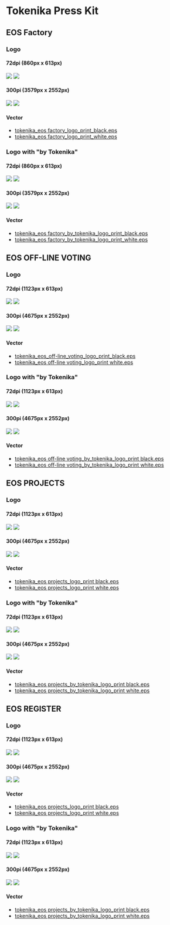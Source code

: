 # Tokenika Press Kit

## EOS Factory

### Logo

#### 72dpi (860px x 613px)
![](./logos/EOS%20FACTORY%20logo/digital/tokenika_eos%20factory_logo_72dpi_-01.png)
![](./logos/EOS%20FACTORY%20logo/digital/tokenika_eos%20factory_logo_72dpi_-02.png)

#### 300pi (3579px x 2552px)
![](./logos/EOS%20FACTORY%20logo/digital/tokenika_eos%20factory_logo_300dpi-01.png)
![](./logos/EOS%20FACTORY%20logo/digital/tokenika_eos%20factory_logo_300dpi-02.png)


#### Vector

* [tokenika_eos factory_logo_print_black.eps](./logos/EOS%20FACTORY%20logo/print/tokenika_eos%20factory_logo_print_black.eps)
* [tokenika_eos factory_logo_print_white.eps](./logos/EOS%20FACTORY%20logo/print/tokenika_eos%20factory_logo_print_white.eps)

### Logo with "by Tokenika"


#### 72dpi (860px x 613px)
![](./logos/EOS%20FACTORY%20logo%20by%20TOKENIKA/digital/tokenika_eos%20factory_by_tokenika_logo_72dpi_01.png)
![](./logos/EOS%20FACTORY%20logo%20by%20TOKENIKA/digital/tokenika_eos%20factory_by_tokenika_logo_72dpi_02.png)

#### 300pi (3579px x 2552px)
![](./logos/EOS%20FACTORY%20logo%20by%20TOKENIKA/digital/tokenika_eos%20factory_by_tokenika_logo_300dpi_01.png)
![](./logos/EOS%20FACTORY%20logo%20by%20TOKENIKA/digital/tokenika_eos%20factory_by_tokenika_logo_300dpi_02.png)


#### Vector

* [tokenika_eos factory_by_tokenika_logo_print_black.eps](./logos/EOS%20FACTORY%20logo%20by%20TOKENIKA/print/tokenika_eos%20factory_by_tokenika_logo_print%20black.eps)
* [tokenika_eos factory_by_tokenika_logo_print_white.eps](./logos/EOS%20FACTORY%20logo%20by%20TOKENIKA/print/tokenika_eos%20factory_by_tokenika_logo_print%20white.eps)

## EOS OFF-LINE VOTING

### Logo

#### 72dpi (1123px x 613px)
![](./logos/EOS%20OFF-LINE%20VOTING%20logo/digital/tokenika_eos%20off-line%20voting_logo_72dpi_01.png)
![](./logos/EOS%20OFF-LINE%20VOTING%20logo/digital/tokenika_eos%20off-line%20voting_logo_72dpi_02.png)

#### 300pi (4675px x 2552px)
![](./logos/EOS%20OFF-LINE%20VOTING%20logo/digital/tokenika_eos%20off-line%20voting_logo_300dpi_01.png)
![](./logos/EOS%20OFF-LINE%20VOTING%20logo/digital/tokenika_eos%20off-line%20voting_logo_300dpi_02.png)

#### Vector

* [tokenika_eos_off-line_voting_logo_print_black.eps](./logos/EOS%20OFF-LINE%20VOTING%20logo/print/tokenika_eos%20off-line%20voting_logo_print%20black.eps)
* [tokenika_eos off-line voting_logo_print white.eps](./logos/EOS%20OFF-LINE%20VOTING%20logo/print/tokenika_eos%20off-line%20voting_logo_print%20white.eps)

### Logo with "by Tokenika"



#### 72dpi (1123px x 613px)
![](./logos/EOS%20OFF-LINE%20VOTING%20logo%20by%20TOKENIKA/digital/tokenika_eos%20off-line%20voting_by_tokenika_logo_72dpi_01.png)
![](./logos/EOS%20OFF-LINE%20VOTING%20logo%20by%20TOKENIKA/digital/tokenika_eos%20off-line%20voting_by_tokenika_logo_72dpi_02.png)

#### 300pi (4675px x 2552px)
![](./logos/EOS%20OFF-LINE%20VOTING%20logo%20by%20TOKENIKA/digital/tokenika_eos%20off-line%20voting_by_tokenika_logo_300dpi_01.png)
![](./logos/EOS%20OFF-LINE%20VOTING%20logo%20by%20TOKENIKA/digital/tokenika_eos%20off-line%20voting_by_tokenika_logo_300dpi_02.png)

#### Vector

* [tokenika_eos off-line voting_by_tokenika_logo_print black.eps](./logos/EOS%20OFF-LINE%20VOTING%20logo%20by%20TOKENIKA/print/tokenika_eos%20off-line%20voting_by_tokenika_logo_print%20black.eps)
* [tokenika_eos off-line voting_by_tokenika_logo_print white.eps](./logos/EOS%20OFF-LINE%20VOTING%20logo%20by%20TOKENIKA/print/tokenika_eos%20off-line%20voting_by_tokenika_logo_print%20white.eps)

## EOS PROJECTS

### Logo

#### 72dpi (1123px x 613px)

![](./logos/EOS%20PROJECTS%20logo/digital/tokenika_eos%20projects_logo_72dpi_01.png)
![](./logos/EOS%20PROJECTS%20logo/digital/tokenika_eos%20projects_logo_72dpi_02.png)

#### 300pi (4675px x 2552px)
![](./logos/EOS%20PROJECTS%20logo/digital/tokenika_eos%20projects_logo_300dpi_01.png)
![](./logos/EOS%20PROJECTS%20logo/digital/tokenika_eos%20projects_logo_300dpi_02.png)

#### Vector

* [tokenika_eos projects_logo_print black.eps](./logos/EOS%20PROJECTS%20logo/print/tokenika_eos%20projects_logo_print%20black.eps)
* [tokenika_eos projects_logo_print white.eps](./logos/EOS%20PROJECTS%20logo/print/tokenika_eos%20projects_logo_print%20white.eps)

### Logo with "by Tokenika"

#### 72dpi (1123px x 613px)
![](./logos/EOS%20PROJECTS%20logo%20by%20TOKENIKA/digital/tokenika_eos%20projects_by_tokenika_logo_72dpi_01.png)
![](./logos/EOS%20PROJECTS%20logo%20by%20TOKENIKA/digital/tokenika_eos%20projects_by_tokenika_logo_72dpi_02.png)

#### 300pi (4675px x 2552px)
![](./logos/EOS%20PROJECTS%20logo%20by%20TOKENIKA/digital/tokenika_eos%20projects_by_tokenika_logo_300dpi_01.png)
![](./logos/EOS%20PROJECTS%20logo%20by%20TOKENIKA/digital/tokenika_eos%20projects_by_tokenika_logo_300dpi_02.png)

#### Vector

* [tokenika_eos projects_by_tokenika_logo_print black.eps](./logos/EOS%20PROJECTS%20logo%20by%20TOKENIKA/print/tokenika_eos%20projects_by_tokenika_logo_print%20black.eps)
* [tokenika_eos projects_by_tokenika_logo_print white.eps](./logos/EOS%20PROJECTS%20logo%20by%20TOKENIKA/print/tokenika_eos%20projects_by_tokenika_logo_print%20white.eps)


## EOS REGISTER

### Logo

#### 72dpi (1123px x 613px)

![](./logos/EOS%20REGISTER%20logo/digital/tokenika_eos%20register_logo_72dpi_01.png)
![](./logos/EOS%20REGISTER%20logo/digital/tokenika_eos%20register_logo_72dpi_02.png)

#### 300pi (4675px x 2552px)
![](./logos/EOS%20REGISTER%20logo/digital/tokenika_eos%20register_logo_300dpi_01.png)
![](./logos/EOS%20REGISTER%20logo/digital/tokenika_eos%20register_logo_300dpi_02.png)

#### Vector

* [tokenika_eos projects_logo_print black.eps](./logos/EOS%20REGISTER%20logo/print/tokenika_eos%20register_logo_print%20black.eps)
* [tokenika_eos projects_logo_print white.eps](./logos/EOS%20REGISTER%20logo/print/tokenika_eos%20register_logo_print%20white.eps)

### Logo with "by Tokenika"

#### 72dpi (1123px x 613px)
![](./logos/EOS%20REGISTER%20logo%20by%20TOKENIKA/digital/tokenika_eos%20register_by_tokenika_logo_72dpi_01.png)
![](./logos/EOS%20REGISTER%20logo%20by%20TOKENIKA/digital/tokenika_eos%20register_by_tokenika_logo_72dpi_02.png)

#### 300pi (4675px x 2552px)
![](./logos/EOS%20REGISTER%20logo%20by%20TOKENIKA/digital/tokenika_eos%20register_by_tokenika_logo_300dpi_01.png)
![](./logos/EOS%20REGISTER%20logo%20by%20TOKENIKA/digital/tokenika_eos%20register_by_tokenika_logo_300dpi_02.png)

#### Vector

* [tokenika_eos projects_by_tokenika_logo_print black.eps](./logos/EOS%20REGISTER%20logo%20by%20TOKENIKA/print/tokenika_eos%20register_by_tokenika_logo_print%20black.eps)
* [tokenika_eos projects_by_tokenika_logo_print white.eps](./logos/EOS%20REGISTER%20logo%20by%20TOKENIKA/print/tokenika_eos%20register_by_tokenika_logo_print%20white.eps)
